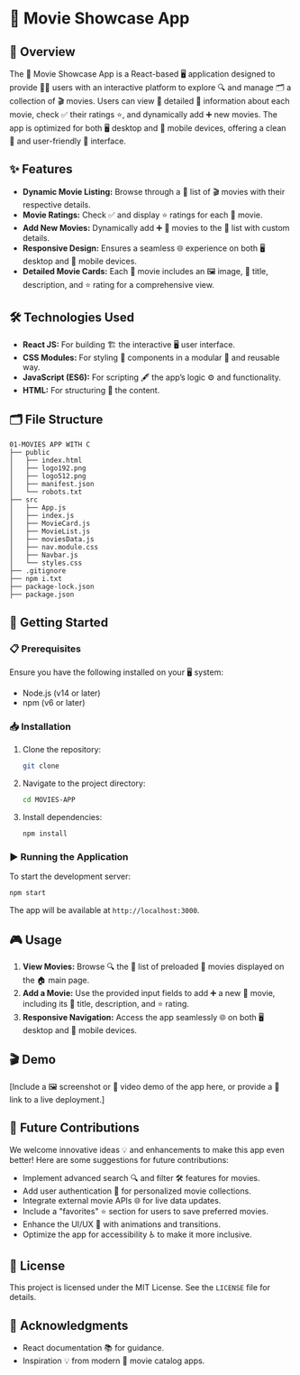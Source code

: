 # 🎥 Movie Showcase App

## 🌟 Overview
The 🎥 Movie Showcase App is a React-based 🖥️ application designed to provide 👩‍💻 users with an interactive platform to explore 🔍 and manage 🗂️ a collection of 🎬 movies. Users can view 👀 detailed 📝 information about each movie, check ✅ their ratings ⭐, and dynamically add ➕ new movies. The app is optimized for both 🖥️ desktop and 📱 mobile devices, offering a clean 🧼 and user-friendly 👥 interface.

## ✨ Features
- **Dynamic Movie Listing:** Browse through a 📜 list of 🎬 movies with their respective details.
- **Movie Ratings:** Check ✅ and display ⭐ ratings for each 🎥 movie.
- **Add New Movies:** Dynamically add ➕ 🎥 movies to the 📜 list with custom details.
- **Responsive Design:** Ensures a seamless 🌐 experience on both 🖥️ desktop and 📱 mobile devices.
- **Detailed Movie Cards:** Each 🎥 movie includes an 🖼️ image, 📝 title, description, and ⭐ rating for a comprehensive view.

## 🛠️ Technologies Used
- **React JS:** For building 🏗️ the interactive 🖥️ user interface.
- **CSS Modules:** For styling 🎨 components in a modular 🧩 and reusable way.
- **JavaScript (ES6):** For scripting 🖋️ the app’s logic ⚙️ and functionality.
- **HTML:** For structuring 📐 the content.

## 🗂️ File Structure
```
01-MOVIES APP WITH C
├── public
│   ├── index.html
│   ├── logo192.png
│   ├── logo512.png
│   ├── manifest.json
│   └── robots.txt
├── src
│   ├── App.js
│   ├── index.js
│   ├── MovieCard.js
│   ├── MovieList.js
│   ├── moviesData.js
│   ├── nav.module.css
│   ├── Navbar.js
│   └── styles.css
├── .gitignore
├── npm i.txt
├── package-lock.json
├── package.json
```

## 🚀 Getting Started

### 📋 Prerequisites
Ensure you have the following installed on your 🖥️ system:
- Node.js (v14 or later)
- npm (v6 or later)

### 📥 Installation
1. Clone the repository:
   ```bash
   git clone 
   ```
2. Navigate to the project directory:
   ```bash
   cd MOVIES-APP 
   ```
3. Install dependencies:
   ```bash
   npm install
   ```

### ▶️ Running the Application
To start the development server:
```bash
npm start
```
The app will be available at `http://localhost:3000`.

## 🎮 Usage
1. **View Movies:** Browse 🔍 the 📜 list of preloaded 🎥 movies displayed on the 🏠 main page.
2. **Add a Movie:** Use the provided input fields to add ➕ a new 🎥 movie, including its 📝 title, description, and ⭐ rating.
3. **Responsive Navigation:** Access the app seamlessly 🌐 on both 🖥️ desktop and 📱 mobile devices.

## 🎬 Demo
[Include a 🖼️ screenshot or 🎥 video demo of the app here, or provide a 🔗 link to a live deployment.]


## 🔮 Future Contributions
We welcome innovative ideas 💡 and enhancements to make this app even better! Here are some suggestions for future contributions:
- Implement advanced search 🔍 and filter 🛠️ features for movies.
- Add user authentication 🔑 for personalized movie collections.
- Integrate external movie APIs 🌐 for live data updates.
- Include a "favorites" ⭐ section for users to save preferred movies.
- Enhance the UI/UX 🎨 with animations and transitions.
- Optimize the app for accessibility ♿ to make it more inclusive.

## 📜 License
This project is licensed under the MIT License. See the `LICENSE` file for details.

## 🙏 Acknowledgments
- React documentation 📚 for guidance.
- Inspiration 💡 from modern 🎥 movie catalog apps.


